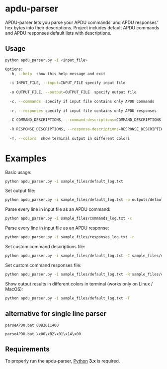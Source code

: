 # apdu-parser

APDU-parser lets you parse your APDU commands' and APDU responses' hex bytes into their descriptions.
Project includes default APDU commands and APDU responses default lists with descriptions.

## Usage

```sh
python apdu_parser.py -i <input_file>

Options:
  -h, --help  show this help message and exit
  
  -i INPUT_FILE, --input=INPUT_FILE specify input file
  
  -o OUTPUT_FILE, --output=OUTPUT_FILE  specify output file
  
  -c, --commands  specify if input file contains only APDU commands
  
  -r, --responses specify if input file contains only APDU responses
  
  -C COMMAND_DESCRIPTIONS, --command-descriptions=COMMAND_DESCRIPTIONS  specify custom command descriptions file
  
  -R RESPONSE_DESCRIPTIONS, --response-descriptions=RESPONSE_DESCRIPTIONS specify custom response descriptions file
  
  -T, --colors	show terminal output in different colors
```
  
# Examples

Basic usage:

```sh
python apdu_parser.py -i sample_files/default_log.txt
```

Set output file:

```sh
python apdu_parser.py -i sample_files/default_log.txt -o outputs/default_log_output.txt
```

Parse every line in input file as an APDU command:

```sh
python apdu_parser.py -i sample_files/commands_log.txt -c
```

Parse every line in input file as an APDU response:

```sh
python apdu_parser.py -i sample_files/responses_log.txt -r
```

Set custom command descriptions file:

```sh
python apdu_parser.py -i sample_files/default_log.txt -C sample_files/custom_command_descriptions.txt
```

Set custom command responses file:

```sh
python apdu_parser.py -i sample_files/default_log.txt -R sample_files/custom_responses_descriptions.txt
```

Show output results in different colors in terminal (works only on Linux / MacOS):

```sh
python apdu_parser.py -i sample_files/default_log.txt -T
```

## alternative for single line parser
```batch
parseAPDU.bat 00B2011400
```

```batch
parseAPDU.bat \x00\xB2\x01\x14\x00
```

## Requirements

To properly run the apdu-parser, [Python](http://www.python.org/download/) **3.x** is required.
